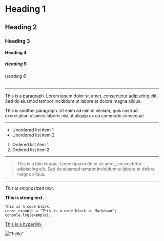 # Heading 1
## Heading 2
### Heading 3
#### Heading 4
##### Heading 5
###### Heading 6

---

This is a paragraph. Lorem ipsum dolor sit amet, consectetur adipiscing elit. Sed do eiusmod tempor incididunt ut labore et dolore magna aliqua.

This is another paragraph. Ut enim ad minim veniam, quis nostrud exercitation ullamco laboris nisi ut aliquip ex ea commodo consequat.

---

- Unordered list item 1
- Unordered list item 2

1. Ordered list item 1
2. Ordered list item 2

---

> This is a blockquote. Lorem ipsum dolor sit amet, consectetur adipiscing elit. Sed do eiusmod tempor incididunt ut labore et dolore magna aliqua.

---

*This is emphasized text.*

**This is strong text.**

```
This is a code block.
const example = "This is a code block in Markdown";
console.log(example);
```

[This is a hyperlink](#)

!["hello"](https://images.unsplash.com/photo-1705311756049-d4720db623f3?q=80&w=2070&auto=format&fit=crop&ixlib=rb-4.0.3&ixid=M3wxMjA3fDB8MHxwaG90by1wYWdlfHx8fGVufDB8fHx8fA%3D%3D)